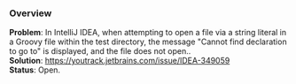 ### Overview
**Problem**: In IntelliJ IDEA, when attempting to open a file via a string literal in a Groovy file within the test directory, the message "Cannot find declaration to go to" is displayed, and the file does not open..\
**Solution**: https://youtrack.jetbrains.com/issue/IDEA-349059 \
**Status**: Open.
